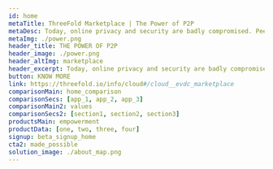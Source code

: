 ```yaml
---
id: home
metaTitle: ThreeFold Marketplace | The Power of P2P
metaDesc: Today, online privacy and security are badly compromised. Peer-to-Peer models empower communities with equality, sovereignty and resiliency.
metaImg: ./power.png
header_title: THE POWER OF P2P
header_image: ./power.png
header_altImg: marketplace
header_excerpt: Today, online privacy and security are badly compromised. Peer-to-Peer models empower communities with equality, sovereignty and resiliency. 
button: KNOW MORE
link: https://threefold.io/info/cloud#/cloud__evdc_marketplace
comparisonMain: home_comparison
comparisonSecs: [app_1, app_2, app_3]
comparisonMain2: values
comparisonSecs2: [section1, section2, section3]
productsMain: empowerment
productData: [one, two, three, four]
signup: beta_signup_home
cta2: made_possible
solution_image: ./about_map.png
---
```


<!-- cards2: [marketplace] -->
<!-- cta: home_cta -->
<!-- 
header_title: BETTER SAFE NEVER SORRY
header_image: ./main_header.png
header_altImg: marketplace
header_excerpt: Peer-to-Peer tools and applications which allow you to scale your community freely and privately, leaving all your security concerns behind. 
button: KNOW MORE
link: https://threefold.io/info/cloud#/cloud__evdc_marketplace -->
